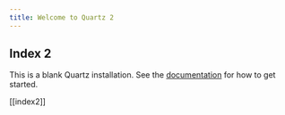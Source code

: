 ```yaml
---
title: Welcome to Quartz 2
---
```


## Index 2

This is a blank Quartz installation.
See the [documentation](https://quartz.jzhao.xyz) for how to get started.

[[index2]]
